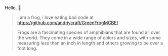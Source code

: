 Hello, 👋

> I am a frog, i love eating bad code at https://github.com/andriycraft/GreenFrogMCBE/

> Frogs are a fascinating species of amphibians that are found all over the world. They come in a wide range of colors and sizes, with some measuring less than an inch in length and others growing to be over a foot long. 
